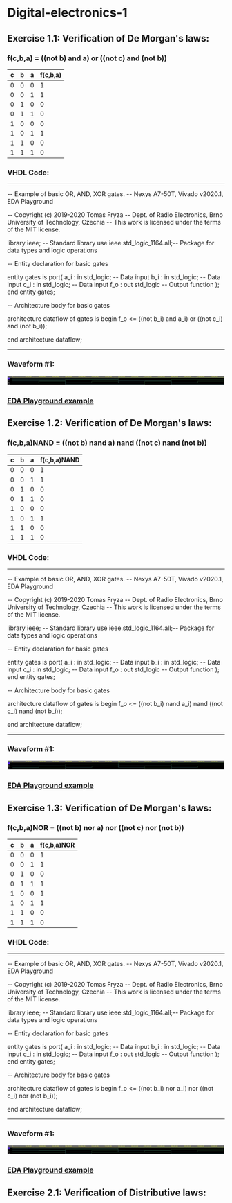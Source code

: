 # **Digital-electronics-1**


## **Exercise 1.1: Verification of De Morgan's laws:**


### **f(c,b,a) = ((not b) and a) or ((not c) and (not b))**

**c** | **b** | **a** | **f(c,b,a)** 
--- | --- | --- | ---
0 | 0 | 0 | 1
0 | 0 | 1 | 1
0 | 1 | 0 | 0
0 | 1 | 1 | 0
1 | 0 | 0 | 0
1 | 0 | 1 | 1
1 | 1 | 0 | 0
1 | 1 | 1 | 0


### **VHDL Code:**
------------------------------------------------------------------------
-- Example of basic OR, AND, XOR gates.
-- Nexys A7-50T, Vivado v2020.1, EDA Playground

-- Copyright (c) 2019-2020 Tomas Fryza
-- Dept. of Radio Electronics, Brno University of Technology, Czechia
-- This work is licensed under the terms of the MIT license.

library ieee;               -- Standard library
use ieee.std_logic_1164.all;-- Package for data types and logic operations

-- Entity declaration for basic gates

entity gates is
    port(
        a_i    : in  std_logic;         -- Data input
        b_i    : in  std_logic;         -- Data input
        c_i    : in  std_logic;			-- Data input
        f_o : out std_logic          	-- Output function
    );
end entity gates;


-- Architecture body for basic gates

architecture dataflow of gates is
begin
    f_o <= ((not b_i) and a_i) or ((not c_i) and (not b_i));

end architecture dataflow;

------------------------------------------------------------------------


### **Waveform #1:**
![Test logo](https://github.com/TaaviSalum/Digital-electronics-1/blob/main/Labs/01-gates/pictures/Ex1.1.jpg)
### **[EDA Playground example](https://www.edaplayground.com/x/UGWZ)**




## **Exercise 1.2: Verification of De Morgan's laws:**


### **f(c,b,a)NAND = ((not b) nand a) nand ((not c) nand (not b))**

**c** | **b** | **a** | **f(c,b,a)NAND** 
--- | --- | --- | ---
0 | 0 | 0 | 1
0 | 0 | 1 | 1
0 | 1 | 0 | 0
0 | 1 | 1 | 0
1 | 0 | 0 | 0
1 | 0 | 1 | 1
1 | 1 | 0 | 0
1 | 1 | 1 | 0


### **VHDL Code:**
------------------------------------------------------------------------
-- Example of basic OR, AND, XOR gates.
-- Nexys A7-50T, Vivado v2020.1, EDA Playground

-- Copyright (c) 2019-2020 Tomas Fryza
-- Dept. of Radio Electronics, Brno University of Technology, Czechia
-- This work is licensed under the terms of the MIT license.


library ieee;               -- Standard library
use ieee.std_logic_1164.all;-- Package for data types and logic operations

-- Entity declaration for basic gates

entity gates is
    port(
        a_i    : in  std_logic;         -- Data input
        b_i    : in  std_logic;         -- Data input
        c_i    : in  std_logic;			-- Data input
        f_o : out std_logic          	-- Output function
    );
end entity gates;


-- Architecture body for basic gates

architecture dataflow of gates is
begin
    f_o <= ((not b_i) nand a_i) nand ((not c_i) nand (not b_i));

end architecture dataflow;

------------------------------------------------------------------------


### **Waveform #1:**
![Test logo](https://github.com/TaaviSalum/Digital-electronics-1/blob/main/Labs/01-gates/pictures/Ex1.2.jpg)
### **[EDA Playground example](https://www.edaplayground.com/x/8PeD)**




## **Exercise 1.3: Verification of De Morgan's laws:**


### **f(c,b,a)NOR = ((not b) nor a) nor ((not c) nor (not b))**

**c** | **b** | **a** | **f(c,b,a)NOR** 
--- | --- | --- | ---
0 | 0 | 0 | 1
0 | 0 | 1 | 1
0 | 1 | 0 | 0
0 | 1 | 1 | 1
1 | 0 | 0 | 1
1 | 0 | 1 | 1
1 | 1 | 0 | 0
1 | 1 | 1 | 0


### **VHDL Code:**
------------------------------------------------------------------------
-- Example of basic OR, AND, XOR gates.
-- Nexys A7-50T, Vivado v2020.1, EDA Playground

-- Copyright (c) 2019-2020 Tomas Fryza
-- Dept. of Radio Electronics, Brno University of Technology, Czechia
-- This work is licensed under the terms of the MIT license.


library ieee;               -- Standard library
use ieee.std_logic_1164.all;-- Package for data types and logic operations

-- Entity declaration for basic gates

entity gates is
    port(
        a_i    : in  std_logic;         -- Data input
        b_i    : in  std_logic;         -- Data input
        c_i    : in  std_logic;			-- Data input
        f_o : out std_logic          	-- Output function
    );
end entity gates;


-- Architecture body for basic gates

architecture dataflow of gates is
begin
    f_o <= ((not b_i) nor a_i) nor ((not c_i) nor (not b_i));

end architecture dataflow;

------------------------------------------------------------------------


### **Waveform #1:**
![Test logo](https://github.com/TaaviSalum/Digital-electronics-1/blob/main/Labs/01-gates/pictures/Ex1.3.jpg)
### **[EDA Playground example](https://www.edaplayground.com/x/AhuU)**





## **Exercise 2.1: Verification of Distributive laws:**

